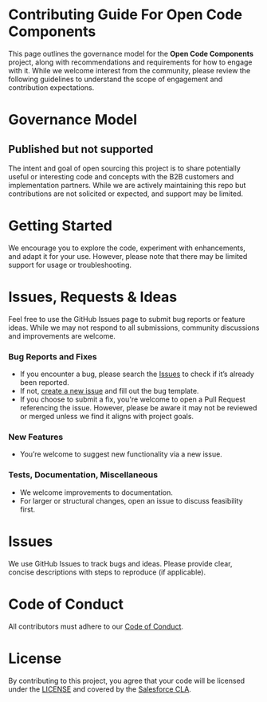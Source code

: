 # Contributing Guide For Open Code Components

This page outlines the governance model for the **Open Code Components** project, along with recommendations and requirements for how to engage with it. While we welcome interest from the community, please review the following guidelines to understand the scope of engagement and contribution expectations.

# Governance Model

## Published but not supported

The intent and goal of open sourcing this project is to share potentially useful or interesting code and concepts with the B2B customers and implementation partners. While we are actively maintaining this repo but contributions are not solicited or expected, and support may be limited.

# Getting Started

We encourage you to explore the code, experiment with enhancements, and adapt it for your use. However, please note that there may be limited support for usage or troubleshooting.

# Issues, Requests & Ideas

Feel free to use the GitHub Issues page to submit bug reports or feature ideas. While we may not respond to all submissions, community discussions and improvements are welcome.

### Bug Reports and Fixes
- If you encounter a bug, please search the [Issues](https://github.com/forcedotcom/open-code-components/issues) to check if it’s already been reported.
- If not, [create a new issue](https://github.com/forcedotcom/open-code-components/issues/new) and fill out the bug template.
- If you choose to submit a fix, you're welcome to open a Pull Request referencing the issue. However, please be aware it may not be reviewed or merged unless we find it aligns with project goals.

### New Features
- You’re welcome to suggest new functionality via a new issue.

### Tests, Documentation, Miscellaneous
- We welcome improvements to documentation.
- For larger or structural changes, open an issue to discuss feasibility first.

# Issues

We use GitHub Issues to track bugs and ideas. Please provide clear, concise descriptions with steps to reproduce (if applicable).

# Code of Conduct

All contributors must adhere to our [Code of Conduct](CODE_OF_CONDUCT.md).

# License

By contributing to this project, you agree that your code will be licensed under the [LICENSE](LICENSE.txt) and covered by the [Salesforce CLA](https://cla.salesforce.com/sign-cla).

